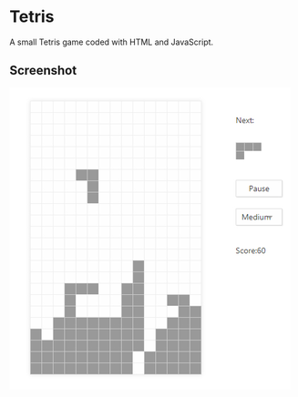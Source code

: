 # Tetris
A small Tetris game coded with HTML and JavaScript.

## Screenshot
![image](https://github.com/andylvyp/Tetris/blob/master/Tetris.jpg)
